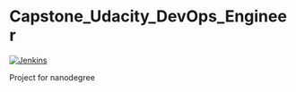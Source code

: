 # Capstone_Udacity_DevOps_Engineer
[![Jenkins](http://ec2-13-59-92-215.us-east-2.compute.amazonaws.com:8080/job/Capstone_Udacity_DevOps_Engineer/job/master/badge/icon?subject=Jenkins%20CI)](http://ec2-13-59-92-215.us-east-2.compute.amazonaws.com:8080/job/Capstone_Udacity_DevOps_Engineer/job/master)


Project for nanodegree
